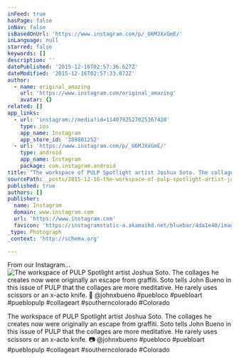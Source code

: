```yaml
---
inFeed: true
hasPage: false
inNav: false
isBasedOnUrl: 'https://www.instagram.com/p/_U6MJXxGmE/'
inLanguage: null
starred: false
keywords: []
description: ''
datePublished: '2015-12-16T02:57:36.627Z'
dateModified: '2015-12-16T02:57:33.072Z'
author:
  - name: original_amazing
    url: 'https://www.instagram.com/original_amazing'
    avatar: {}
related: []
app_links:
  - url: 'instagram://media?id=1140792527025367428'
    type: ios
    app_name: Instagram
    app_store_id: '389801252'
  - url: 'https://www.instagram.com/p/_U6MJXxGmE/'
    type: android
    app_name: Instagram
    package: com.instagram.android
title: "The workspace of PULP Spotlight artist Joshua Soto. The collages he creates now were originally an escape from graffiti. Soto tells John Bueno in this issue of PULP that the collages are more meditative. He rarely uses scissors or an x-acto knife. \uD83D\uDCF7 @johnxbueno #puebloco #puebloart #pueblopulp #collageart #southerncolorado #Colorado"
sourcePath: _posts/2015-12-16-the-workspace-of-pulp-spotlight-artist-joshua-soto-the-coll.md
published: true
authors: []
publisher:
  name: Instagram
  domain: www.instagram.com
  url: 'https://www.instagram.com'
  favicon: 'https://instagramstatic-a.akamaihd.net/bluebar/4da1e40/images/ico/favicon.ico'
_type: Photograph
_context: 'http://schema.org'

---
```

From our Instagram...
![The workspace of PULP Spotlight artist Joshua Soto&period; The collages he creates now were originally an escape from graffiti&period; Soto tells John Bueno in this issue of PULP that the collages are more meditative&period; He rarely uses scissors or an x-acto knife&period;  &commat;johnxbueno &num;puebloco &num;puebloart &num;pueblopulp &num;collageart &num;southerncolorado &num;Colorado](https://scontent.cdninstagram.com/hphotos-xpt1/t51.2885-15/s640x640/sh0.08/e35/10995098_1529332230717175_580670294_n.jpg)

The workspace of PULP Spotlight artist Joshua Soto. The collages he creates now were originally an escape from graffiti. Soto tells John Bueno in this issue of PULP that the collages are more meditative. He rarely uses scissors or an x-acto knife. 📷 @johnxbueno \#puebloco \#puebloart \#pueblopulp \#collageart \#southerncolorado \#Colorado